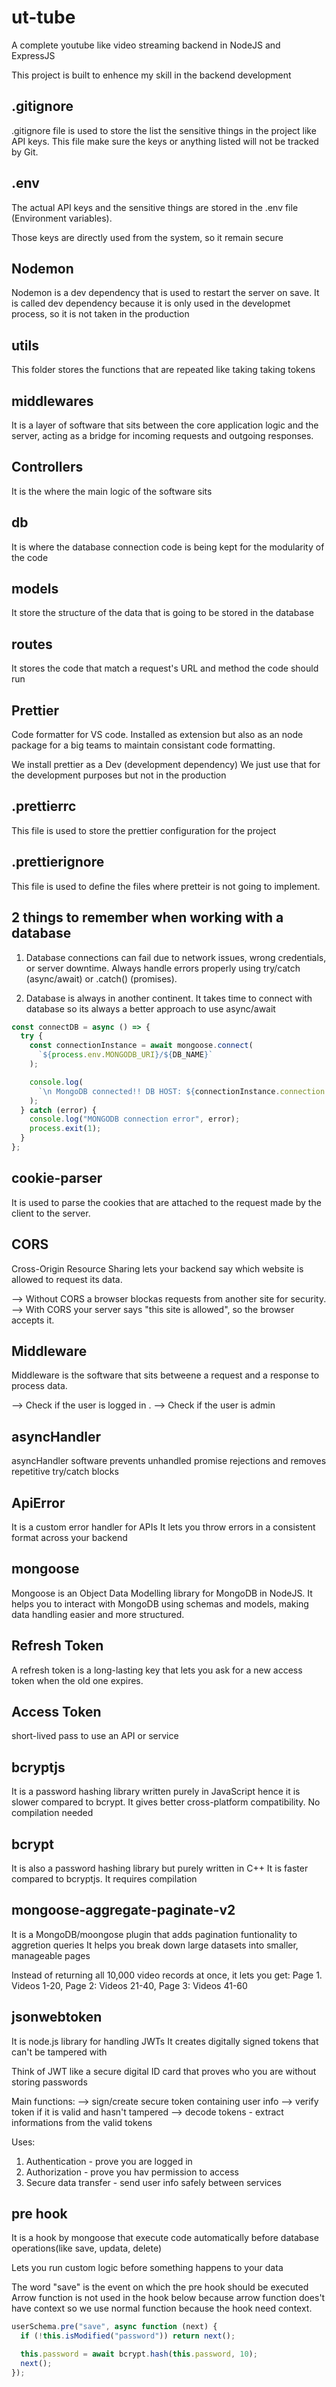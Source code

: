 # ut-tube

A complete youtube like video streaming backend in NodeJS and ExpressJS

This project is built to enhence my skill in the backend development

## .gitignore

.gitignore file is used to store the list the sensitive things in the project like API keys. This file make sure the keys or anything listed will not be tracked by Git.

## .env

The actual API keys and the sensitive things are stored in the .env file (Environment variables).

Those keys are directly used from the system, so it remain secure

## Nodemon

Nodemon is a dev dependency that is used to restart the server on save.
It is called dev dependency because it is only used in the developmet process, so it is not taken in the production

## utils

This folder stores the functions that are repeated like taking taking tokens

## middlewares

It is a layer of software that sits between the core application logic and the server, acting as a bridge for incoming requests and outgoing responses.

## Controllers

It is the where the main logic of the software sits

## db

It is where the database connection code is being kept for the modularity of the code

## models

It store the structure of the data that is going to be stored in the database

## routes

It stores the code that match a request's URL and method the code should run

## Prettier

Code formatter for VS code. Installed as extension but also as an node package for a big teams to maintain consistant code formatting.

We install prettier as a Dev (development dependency)
We just use that for the development purposes but not in the production

## .prettierrc

This file is used to store the prettier configuration for the project

## .prettierignore

This file is used to define the files where pretteir is not going to implement.

## 2 things to remember when working with a database

1. Database connections can fail due to network issues, wrong credentials, or server downtime. Always handle errors properly using try/catch (async/await) or .catch() (promises).

2. Database is always in another continent. It takes time to connect with database so its always a better approach to use async/await

```js
const connectDB = async () => {
  try {
    const connectionInstance = await mongoose.connect(
      `${process.env.MONGODB_URI}/${DB_NAME}`
    );

    console.log(
      `\n MongoDB connected!! DB HOST: ${connectionInstance.connection.host}`
    );
  } catch (error) {
    console.log("MONGODB connection error", error);
    process.exit(1);
  }
};
```

## cookie-parser

It is used to parse the cookies that are attached to the request made by the client to the server.

## CORS

Cross-Origin Resource Sharing lets your backend say which website is allowed to request its data.

--> Without CORS a browser blockas requests from another site for security.
--> With CORS your server says "this site is allowed", so the browser accepts it.

## Middleware

Middleware is the software that sits betweene a request and a response to process data.

--> Check if the user is logged in .
--> Check if the user is admin

## asyncHandler

asyncHandler software prevents unhandled promise rejections and removes repetitive try/catch blocks

## ApiError

It is a custom error handler for APIs
It lets you throw errors in a consistent format across your backend

## mongoose

Mongoose is an Object Data Modelling library for MongoDB in NodeJS.
It helps you to interact with MongoDB using schemas and models, making data handling easier and more structured.

## Refresh Token

A refresh token is a long-lasting key that lets you ask for a new access token when the old one expires.

## Access Token

short-lived pass to use an API or service

## bcryptjs

It is a password hashing library written purely in JavaScript hence it is slower compared to bcrypt. It gives better cross-platform compatibility.
No compilation needed

## bcrypt

It is also a password hashing library but purely written in C++
It is faster compared to bcryptjs. It requires compilation

## mongoose-aggregate-paginate-v2

It is a MongoDB/moongose plugin that adds pagination funtionality to aggretion queries
It helps you break down large datasets into smaller, manageable pages

Instead of returning all 10,000 video records at once, it lets you get:
Page 1. Videos 1-20,
Page 2: Videos 21-40,
Page 3: Videos 41-60

## jsonwebtoken

It is node.js library for handling JWTs
It creates digitally signed tokens that can't be tampered with

Think of JWT like a secure digital ID card that proves who you are without storing passwords

Main functions:
--> sign/create secure token containing user info
--> verify token if it is valid and hasn't tampered
--> decode tokens - extract informations from the valid tokens

Uses:

1. Authentication - prove you are logged in
2. Authorization - prove you hav permission to access
3. Secure data transfer - send user info safely between services

## pre hook

It is a hook by mongoose that execute code automatically before database operations(like save, updata, delete)

Lets you run custom logic before something happens to your data

The word "save" is the event on which the pre hook should be executed
Arrow function is not used in the hook below because arrow function does't have context so we use normal function because the hook need context.

```js
userSchema.pre("save", async function (next) {
  if (!this.isModified("password")) return next();

  this.password = await bcrypt.hash(this.password, 10);
  next();
});
```
